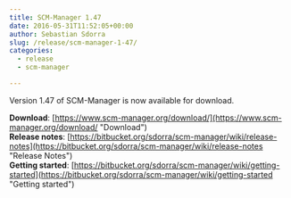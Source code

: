 ```yaml
---
title: SCM-Manager 1.47
date: 2016-05-31T11:52:05+00:00
author: Sebastian Sdorra
slug: /release/scm-manager-1-47/
categories:
  - release
  - scm-manager

---
```

Version 1.47 of SCM-Manager is now available for download.

**Download**: [https://www.scm-manager.org/download/](https://www.scm-manager.org/download/ "Download")  
**Release notes**: [https://bitbucket.org/sdorra/scm-manager/wiki/release-notes](https://bitbucket.org/sdorra/scm-manager/wiki/release-notes "Release Notes")  
**Getting started**: [https://bitbucket.org/sdorra/scm-manager/wiki/getting-started](https://bitbucket.org/sdorra/scm-manager/wiki/getting-started "Getting started")
